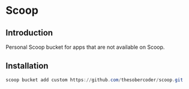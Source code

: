 # Scoop

## Introduction

Personal Scoop bucket for apps that are not available on Scoop.

## Installation

```powershell
scoop bucket add custom https://github.com/thesobercoder/scoop.git
```
